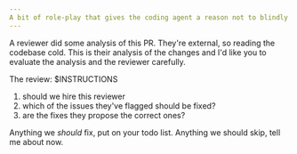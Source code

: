 ```yaml
---
A bit of role-play that gives the coding agent a reason not to blindly trust the code review.
---
```


A reviewer did some analysis of this PR. They're external, so reading the codebase cold. This is their analysis of the changes and I'd like you to evaluate the analysis and the reviewer carefully.

The review: $INSTRUCTIONS

1) should we hire this reviewer
2) which of the issues they've flagged should be fixed?
3) are the fixes they propose the correct ones?

Anything we *should* fix, put on your todo list.
Anything we should skip, tell me about now.
